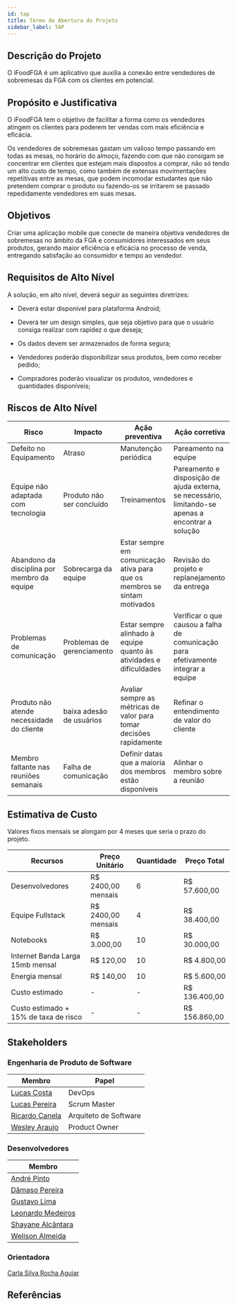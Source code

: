 ```yaml
---
id: tap
title: Termo de Abertura do Projeto
sidebar_label: TAP
---
```


## Descrição do Projeto

O iFoodFGA é um aplicativo que auxilia a conexão entre vendedores de sobremesas da FGA com os clientes em potencial.

## Propósito e Justificativa
O iFoodFGA tem o objetivo de facilitar a forma como os vendedores atingem os clientes para poderem ter vendas com mais eficiência e eficácia.

Os vendedores de sobremesas gastam um valioso tempo passando em todas as mesas, no horário do almoço, fazendo com que não consigam se concentrar em clientes que estejam mais dispostos a comprar, não só tendo um alto custo de tempo, como também de extensas movimentações repetitivas entre as mesas, que podem incomodar estudantes que não pretendem comprar o produto ou fazendo-os se irritarem se passado repedidamente vendedores em suas mesas.

## Objetivos

Criar uma aplicação mobile que conecte de maneira objetiva vendedores de sobremesas no âmbito da FGA e consumidores interessados em seus produtos, gerando maior eficiência e eficácia no processo de venda, entregando satisfação ao consumidor e tempo ao vendedor.

## Requisitos de Alto Nível

A solução, em alto nível, deverá seguir as seguintes diretrizes:

* Deverá estar disponível para plataforma Android;

* Deverá ter um design simples, que seja objetivo para que o usuário consiga realizar com rapidez o que deseja;

* Os dados devem ser armazenados de forma segura;

* Vendedores poderão disponibilizar seus produtos, bem como receber pedido;

* Compradores poderão visualizar os produtos, vendedores e quantidades disponíveis;

## Riscos de Alto Nível

|   Risco	|   Impacto	|  Ação preventiva 	|   Ação corretiva  |
|----------	|----------	|----------------	|--------------	    |
|Defeito no Equipamento| Atraso | Manutenção periódica | Pareamento na equipe  |   	
|Equipe não adaptada com tecnologia| Produto não ser concluído | Treinamentos| Pareamento e disposição de ajuda externa, se necessário, limitando-se apenas a encontrar a solução |   	
|Abandono da disciplina por membro da equipe |  Sobrecarga da equipe  |   	        Estar sempre em comunicação ativa para que os membros se sintam motivados|   	Revisão do projeto e replanejamento da entrega|
|Problemas de comunicação|Problemas de gerenciamento|Estar sempre alinhado à equipe quanto às atividades e dificuldades|Verificar o que causou a falha de comunicação para efetivamente integrar a equipe|
|Produto não atende necessidade do cliente|baixa adesão de usuários|Avaliar sempre as métricas de valor para tomar decisões rapidamente|Refinar o entendimento de valor do cliente|
|Membro faltante nas reuniões semanais|Falha de comunicação|Definir datas que a maioria dos membros estão disponíveis|Alinhar o membro sobre a reunião|   	

## Estimativa de Custo

Valores fixos mensais se alongam por 4 meses que seria o prazo do projeto.

|Recursos|Preço Unitário|Quantidade|Preço Total|
|--------|--------------|----------|-----------|
|Desenvolvedores|R$ 2400,00 mensais|6|R$ 57.600,00|
|Equipe Fullstack|R$ 2400,00 mensais|4|R$ 38.400,00|
|Notebooks|R$ 3.000,00|10|R$ 30.000,00|
|Internet Banda Larga 15mb mensal|R$ 120,00| 10 | R$ 4.800,00|
|Energia mensal|R$ 140,00|10|R$ 5.600,00|
|Custo estimado|-|-|R$ 136.400,00|
|Custo estimado + 15% de taxa de risco|-|-|R$ 156.860,00|

## Stakeholders

### Engenharia de Produto de Software
|Membro|Papel|
|----|----|
|[Lucas Costa](https://github.com/orgs/fga-eps-mds/people/lucasca73)|DevOps|
|[Lucas Pereira](https://github.com/orgs/fga-eps-mds/people/lugope)|Scrum Master|
|[Ricardo Canela](https://github.com/orgs/fga-eps-mds/people/ricardocanela)|Arquiteto de Software|
|[Wesley Araujo](https://github.com/orgs/fga-eps-mds/people/wparaujo)|Product Owner|

### Desenvolvedores

|Membro|
|----|
|[André Pinto](https://github.com/orgs/fga-eps-mds/people/andrelucax)|
|[Dâmaso Pereira](https://github.com/orgs/fga-eps-mds/people/juniopereirab)|
|[Gustavo Lima](https://github.com/orgs/fga-eps-mds/people/gustavolima00)|
|[Leonardo Medeiros](https://github.com/orgs/fga-eps-mds/people/leomedeiros1)|
|[Shayane Alcântara](https://github.com/orgs/fga-eps-mds/people/shayanealcantara)|
|[Welison Almeida](https://github.com/orgs/fga-eps-mds/people/WelisonR)|

### Orientadora
[Carla Silva Rocha Aguiar](https://github.com/RochaCarla)

##  Referências


